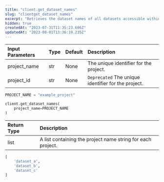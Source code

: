```yaml
---
title: "client.get_dataset_names"
slug: "clientget_dataset_names"
excerpt: "Retrieves the dataset names of all datasets accessible within a project."
hidden: true
createdAt: "2023-07-31T11:35:23.606Z"
updatedAt: "2023-08-01T13:36:19.235Z"
---
```

| Input Parameters | Type | Default | Description                                         |
| :--------------- | :--- | :------ | :-------------------------------------------------- |
| project_name     | str  | None    | The unique identifier for the project.              |
| project_id       | str  | None    | `Deprecated` The unique identifier for the project. |

```python Usage
PROJECT_NAME = "example_project"

client.get_dataset_names(
    project_name=PROJECT_NAME
)
```

| Return Type | Description                                                 |
| :---------- | :---------------------------------------------------------- |
| list        | A list containing the project name string for each project. |

```python Response
[
    'dataset_a',
    'dataset_b',
    'dataset_c'
]
```